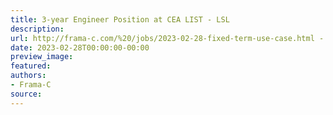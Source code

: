 ```yaml
---
title: 3-year Engineer Position at CEA LIST - LSL
description:
url: http://frama-c.com/%20/jobs/2023-02-28-fixed-term-use-case.html - [404 Not Found]%20
date: 2023-02-28T00:00:00-00:00
preview_image:
featured:
authors:
- Frama-C
source:
---
```



